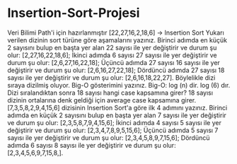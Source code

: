 # Insertion-Sort-Projesi
Veri Bilimi Path'i için hazırlanmıştır
[22,27,16,2,18,6] -> Insertion Sort
Yukarı verilen dizinin sort türüne göre aşamalarını yazınız.
Birinci adımda en küçük 2 sayısını bulup en başta yer alan 22 sayısı ile yer değiştirir ve durum şu olur: [2,27,16,22,18,6]; İkinci adımda 6 sayısı 27 sayısı ile yer değiştirir ve durum şu olur: [2,6,27,16,22,18]; Üçüncü adımda 27 sayısı 16 sayısı ile yer değiştirir ve durum şu olur: [2,6,16,27,22,18]; Dördüncü adımda 27 sayısı 18 sayısı ile yer değiştirir ve durum şu olur: [2,6,16,18,22,27]. Böylelikle dizi sıraya dizilmiş oluyor.
Big-O gösterimini yazınız.
Big-O: log (n) dir. log (6) dır.
Dizi sıralandıktan sonra 18 sayısı hangi case kapsamına girer? 
18 sayısı dizinin ortalarına denk geldiği için average case kapsamına girer.
[7,3,5,8,2,9,4,15,6] dizisinin Insertion Sort'a göre ilk 4 adımını yazınız.
Birinci adımda en küçük 2 sayısını bulup en başta yer alan 7 sayısı ile yer değiştirir ve durum şu olur: [2,3,5,8,7,9,4,15,6]; İkinci adımda 4 sayısı 5 sayısı ile yer değiştirir ve durum şu olur: [2,3,4,7,8,9,5,15,6]; Üçüncü adımda 5 sayısı 7 sayısı ile yer değiştirir ve durum şu olur: [2,3,4,5,8,9,7,15,6]; Dördüncü adımda 6 sayısı 8 sayısı ile yer değiştirir ve durum şu olur: [2,3,4,5,6,9,7,15,8,].

